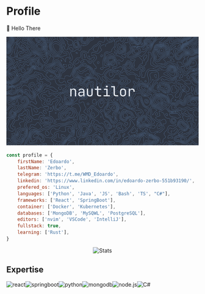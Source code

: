 # Profile

👋  Hello There

![username](images/username.png)

```js
const profile = {
    firstName: 'Edoardo',
    lastName: 'Zerbo',
    telegram: 'https://t.me/WMD_Edoardo',
    linkedin: 'https://www.linkedin.com/in/edoardo-zerbo-551b93190/',
    prefered_os: 'Linux',
    languages: ['Python', 'Java', 'JS', 'Bash', 'TS', "C#"],
    frameworks: ['React', 'SpringBoot'],
    container: ['Docker', 'Kubernetes'],
    databases: ['MongoDB', 'MySQWL', 'PostgreSQL'],
    editors: ['nvim', 'VSCode', 'IntelliJ'],
    fullstack: true,
    learning: ['Rust'],
}
```


<p align="center">
	<img alt="Stats" src="https://github-readme-stats.vercel.app/api?username=nautilor&show_icons=true&title_color=EBCB8B&text_color=E5E9F0&icon_color=81A1C1&bg_color=2E3440&hide_border=true&border_radius=0&include_all_commits=true&count_private=true">
</p>



## Expertise
<img align="left" alt="react" src="https://img.shields.io/badge/react-4C566A.svg?&style=for-the-badge&logo=react&logoColor=81A1C1"/>
<img align="left" alt="springboot" src="https://img.shields.io/badge/springboot-A3BE8C.svg?&style=for-the-badge&logo=springboot&logoColor=FFFFFF"/>
<img align="left" alt="python" src="https://img.shields.io/badge/python-81A1C1.svg?&style=for-the-badge&logo=python&logoColor=EBCB8B"/>
<img align="left" alt="mongodb" src="https://img.shields.io/badge/mongodb-ECEFF4.svg?&style=for-the-badge&logo=mongodb&logoColor=A3BE8C"/>
<img align="left" alt="node.js" src="https://img.shields.io/badge/node.js-EBCB8B.svg?&style=for-the-badge&logo=node.js&logoColor=000000"/>
<img align="left" alt="C#" src="https://img.shields.io/badge/c%23-BF616A.svg?style=for-the-badge&logo=c-sharp&logoColor=white"/>
